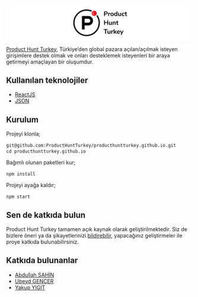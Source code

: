 ![Product Hunt Turkey](https://github.com/ProductHuntTurkey/producthuntturkey.github.io/blob/development/readme.jpg)

[Product Hunt Turkey](https://producthuntturkey.github.io/), Türkiye’den global pazara açılan/açılmak isteyen girişimlere destek olmak ve onları desteklemek isteyenleri bir araya getirmeyi amaçlayan bir oluşumdur.

## Kullanılan teknolojiler
* [ReactJS](https://github.com/facebook/react)
* [JSON](https://www.json.org/json-tr.html)

Kurulum
-------------------

Projeyi klonla;

	git@github.com:ProductHuntTurkey/producthuntturkey.github.io.git
	cd producthuntturkey.github.io

Bağımlı olunan paketleri kur;

	npm install

Projeyi ayağa kaldır;

	npm start


## Sen de katkıda bulun
Product Hunt Turkey tamamen açık kaynak olarak geliştirilmektedir. Siz de bizlere öneri ya da şikayetlerinizi [bildirebilir](https://github.com/ProductHuntTurkey/producthuntturkey.github.io/issues), yapacağınız geliştirmeler ile proye katkıda bulunabilirsiniz.

## Katkıda bulunanlar
* [Abdullah ŞAHİN](https://github.com/mrabdullahsahin)
* [Ubeyd GENCER](https://github.com/ubeydgencer)
* [Yakup YIGIT](https://github.com/yakupyıgıt)